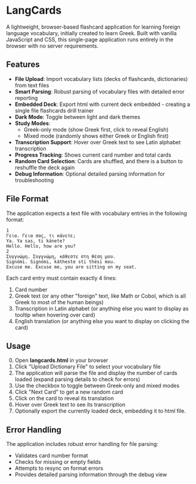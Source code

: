# LangCards

A lightweight, browser-based flashcard application for learning foreign language vocabulary, initially created to learn Greek. 
Built with vanilla JavaScript and CSS, this single-page application runs entirely in the browser with no server requirements.

## Features

- **File Upload**: Import vocabulary lists (decks of flashcards, dictionaries) from text files
- **Smart Parsing**: Robust parsing of vocabulary files with detailed error reporting
- **Embedded Deck**: Export html with current deck embedded - creating a single file flashcards drill trainer
- **Dark Mode**: Toggle between light and dark themes
- **Study Modes**:
  - Greek-only mode (show Greek first, click to reveal English)
  - Mixed mode (randomly shows either Greek or English first)
- **Transcription Support**: Hover over Greek text to see Latin alphabet transcription
- **Progress Tracking**: Shows current card number and total cards
- **Random Card Selection**: Cards are shuffled, and there is a button to reshuffle the deck again
- **Debug Information**: Optional detailed parsing information for troubleshooting

## File Format

The application expects a text file with vocabulary entries in the following format:

```
1
Γεια. Γεια σας, τι κάνετε;
Ya. Ya sas, ti kánete?
Hello. Hello, how are you?
2
Συγγνώμη. Συγγνώμη, κάθεστε στη θέση μου.
Signómi. Signómi, kátheste sti thési mou.
Excuse me. Excuse me, you are sitting on my seat.
```

Each card entry must contain exactly 4 lines:
1. Card number
2. Greek text (or any other "foreign" text, like Math or Cobol, which is all Greek to most of the human beings)
3. Transcription in Latin alphabet (or anything else you want to display as tooltip when hovering over card)
4. English translation (or anything else you want to display on clicking the card)

## Usage

0. Open **langcards.html** in your browser
1. Click "Upload Dictionary File" to select your vocabulary file
2. The application will parse the file and display the number of cards loaded (expand parsing details to check for errors)
3. Use the checkbox to toggle between Greek-only and mixed modes
4. Click "Next Card" to get a new random card
5. Click on the card to reveal its translation
6. Hover over Greek text to see its transcription
7. Optionally export the currently loaded deck, embedding it to html file.

## Error Handling

The application includes robust error handling for file parsing:
- Validates card number format
- Checks for missing or empty fields
- Attempts to resync on format errors
- Provides detailed parsing information through the debug view
